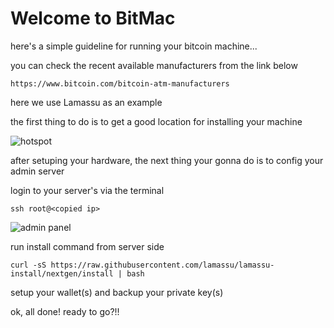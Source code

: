 # Welcome to BitMac

here's a simple guideline for running your bitcoin machine...

you can check the recent available manufacturers from the link below
```
https://www.bitcoin.com/bitcoin-atm-manufacturers
```

here we use Lamassu as an example


the first thing to do is to get a good location for installing your machine

![hotspot](https://bitmachk.github.io/images/hotspot.png)

after setuping your hardware, the next thing your gonna do is to config your admin server


login to your server's via the terminal
```
ssh root@<copied ip>
```

![admin panel](https://bitmachk.github.io/images/admin.png)


run install command from server side
```
curl -sS https://raw.githubusercontent.com/lamassu/lamassu-install/nextgen/install | bash
```

setup your wallet(s) and backup your private key(s)

ok, all done! ready to go?!!
